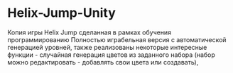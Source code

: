 # Helix-Jump-Unity
Копия игры Helix Jump сделанная в рамках обучения программированию
Полностью играбельная версия с автоматической генерацией уровней, также реализованы некоторые интересные функции - случайная генерация цветов из заданного набора 
(набор можно редактировать - добавлять свои цвета или создавать), 
